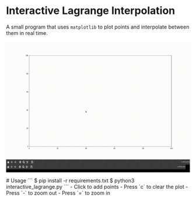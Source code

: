 # Interactive Lagrange Interpolation
A small program that uses `matplotlib` to plot points and interpolate between them in real time.
<p align="center">
<img src="./demo.gif" width="640" height="360" style="display:block"/>
</p>
# Usage
```
$ pip install -r requirements.txt
$ python3 interactive_lagrange.py
```
- Click to add points
- Press `c` to clear the plot
- Press `-` to zoom out
- Press `=` to zoom in
